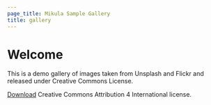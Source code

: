 ```yaml
---
page_title: Mikula Sample Gallery
title: gallery
---
```


# Welcome

This is a demo gallery of images taken from Unsplash and Flickr and released under Creative Commons License.

[Download](../_assets_/Creative_Commons-Attribution_4_International.pdf) Creative Commons Attribution 4 International license.
